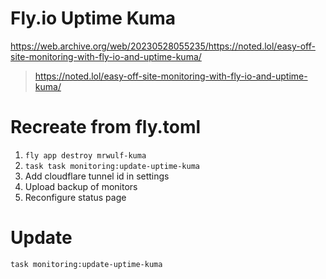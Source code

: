 # Fly.io Uptime Kuma

https://web.archive.org/web/20230528055235/https://noted.lol/easy-off-site-monitoring-with-fly-io-and-uptime-kuma/

> https://noted.lol/easy-off-site-monitoring-with-fly-io-and-uptime-kuma/

# Recreate from fly.toml
1. `fly app destroy mrwulf-kuma`
1. `task task monitoring:update-uptime-kuma`
1. Add cloudflare tunnel id in settings
1. Upload backup of monitors
1. Reconfigure status page

# Update
```
task monitoring:update-uptime-kuma
```
